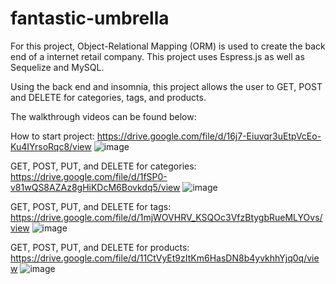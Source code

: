 # fantastic-umbrella

For this project, Object-Relational Mapping (ORM) is used to create the back end of a internet retail company. This project uses Espress.js as well as Sequelize and MySQL.

Using the back end and insomnia, this project allows the user to GET, POST and DELETE for categories, tags, and products.

The walkthrough videos can be found below:

How to start project:
https://drive.google.com/file/d/16j7-Eiuvqr3uEtpVcEo-Ku4IYrsoRqc8/view
![image](https://user-images.githubusercontent.com/77218022/120727333-e40f8a80-c49f-11eb-9585-d4f07d9b20e8.png)


GET, POST, PUT, and DELETE for categories:
https://drive.google.com/file/d/1fSP0-v81wQS8AZAz8gHiKDcM6Bovkdq5/view
![image](https://user-images.githubusercontent.com/77218022/120727399-0f927500-c4a0-11eb-8785-0355de1da972.png)


GET, POST, PUT, and DELETE for tags:
https://drive.google.com/file/d/1mjWOVHRV_KSQOc3VfzBtygbRueMLYOvs/view
![image](https://user-images.githubusercontent.com/77218022/120727467-3a7cc900-c4a0-11eb-9422-a7ce285dbfec.png)


GET, POST, PUT, and DELETE for products:
https://drive.google.com/file/d/11CtVyEt9zItKm6HasDN8b4yvkhhYjq0q/view
![image](https://user-images.githubusercontent.com/77218022/120727519-5a13f180-c4a0-11eb-8a1f-f9469b2de7fa.png)


